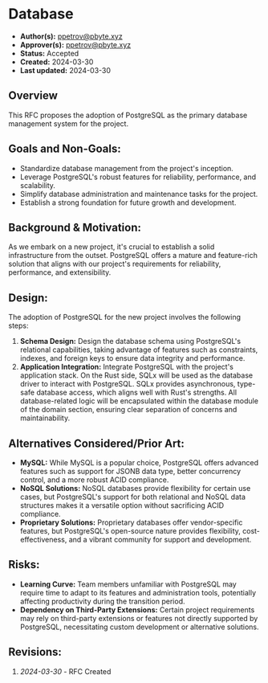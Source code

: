 # Database

- **Author(s):** <ppetrov@pbyte.xyz>
- **Approver(s):** <ppetrov@pbyte.xyz>
- **Status:** Accepted
- **Created:** 2024-03-30
- **Last updated:** 2024-03-30

## Overview

This RFC proposes the adoption of PostgreSQL as the primary database management system for the project.

## Goals and Non-Goals:

- Standardize database management from the project's inception.
- Leverage PostgreSQL's robust features for reliability, performance, and scalability.
- Simplify database administration and maintenance tasks for the project.
- Establish a strong foundation for future growth and development.

## Background & Motivation:

As we embark on a new project, it's crucial to establish a solid infrastructure from the outset. PostgreSQL offers a mature and feature-rich solution that aligns with our project's requirements for reliability, performance, and extensibility.

## Design:

The adoption of PostgreSQL for the new project involves the following steps:

1. **Schema Design:** Design the database schema using PostgreSQL's relational capabilities, taking advantage of features such as constraints, indexes, and foreign keys to ensure data integrity and performance.
2. **Application Integration:** Integrate PostgreSQL with the project's application stack. On the Rust side, SQLx will be used as the database driver to interact with PostgreSQL. SQLx provides asynchronous, type-safe database access, which aligns well with Rust's strengths. All database-related logic will be encapsulated within the database module of the domain section, ensuring clear separation of concerns and maintainability.

## Alternatives Considered/Prior Art:

- **MySQL:** While MySQL is a popular choice, PostgreSQL offers advanced features such as support for JSONB data type, better concurrency control, and a more robust ACID compliance.
- **NoSQL Solutions:** NoSQL databases provide flexibility for certain use cases, but PostgreSQL's support for both relational and NoSQL data structures makes it a versatile option without sacrificing ACID compliance.
- **Proprietary Solutions:** Proprietary databases offer vendor-specific features, but PostgreSQL's open-source nature provides flexibility, cost-effectiveness, and a vibrant community for support and development.

## Risks:

- **Learning Curve:** Team members unfamiliar with PostgreSQL may require time to adapt to its features and administration tools, potentially affecting productivity during the transition period.
- **Dependency on Third-Party Extensions:** Certain project requirements may rely on third-party extensions or features not directly supported by PostgreSQL, necessitating custom development or alternative solutions.

## Revisions:

1. *2024-03-30* - RFC Created
